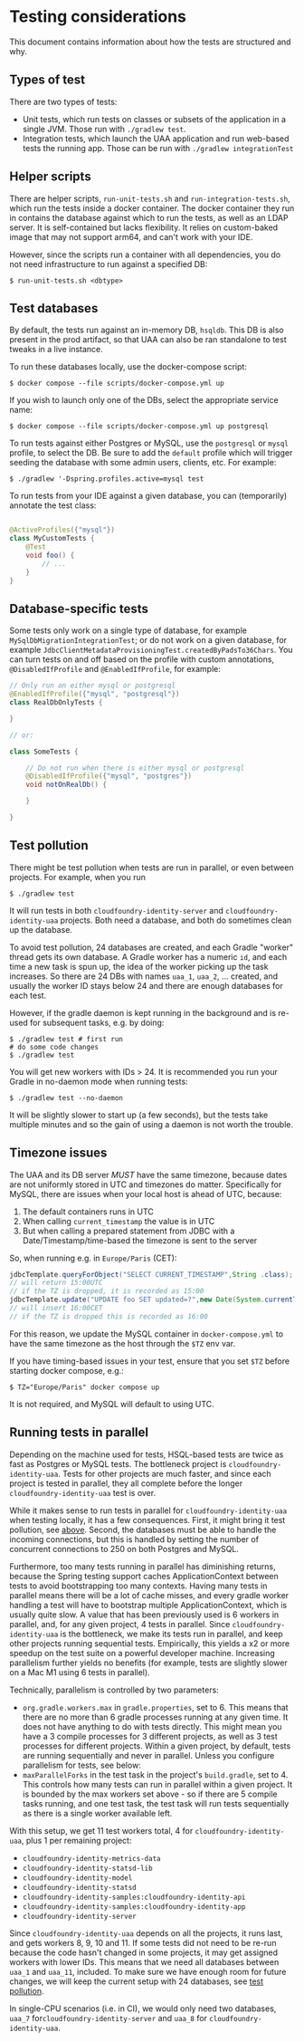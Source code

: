 # Testing considerations

This document contains information about how the tests are structured and why.

## Types of test

There are two types of tests:

- Unit tests, which run tests on classes or subsets of the application in a single JVM. Those run with `./gradlew test`.
- Integration tests, which launch the UAA application and run web-based tests the running app. Those can be run with
  `./gradlew integrationTest`

## Helper scripts

There are helper scripts, `run-unit-tests.sh` and `run-integration-tests.sh`, which run the tests inside a docker
container. The docker container they run in contains the database against which to run the tests, as well as an LDAP
server. It is self-contained but lacks flexibility. It relies on custom-baked image that may not support arm64, and
can't work with your IDE.

However, since the scripts run a container with all dependencies, you do not need infrastructure to run against a
specified DB:

    $ run-unit-tests.sh <dbtype>

## Test databases

By default, the tests run against an in-memory DB, `hsqldb`. This DB is also present in the prod artifact, so that
UAA can also be ran standalone to test tweaks in a live instance.

To run these databases locally, use the docker-compose script:

    $ docker compose --file scripts/docker-compose.yml up

If you wish to launch only one of the DBs, select the appropriate service name:

    $ docker compose --file scripts/docker-compose.yml up postgresql

To run tests against either Postgres or MySQL, use the `postgresql` or `mysql` profile, to select the DB. Be sure
to add the `default` profile which will trigger seeding the database with some admin users, clients, etc. For example:

    $ ./gradlew '-Dspring.profiles.active=mysql test

To run tests from your IDE against a given database, you can (temporarily) annotate the test class:

```java

@ActiveProfiles({"mysql"})
class MyCustomTests {
    @Test
    void foo() {
        // ...
    }
}
```

## Database-specific tests

Some tests only work on a single type of database, for example `MySqlDbMigrationIntegrationTest`; or do not work on a
given database, for example `JdbcClientMetadataProvisioningTest.createdByPadsTo36Chars`. You can turn tests on and off
based on the profile with custom annotations, `@DisabledIfProfile` and `@EnabledIfProfile`, for example:

```java
// Only run on either mysql or postgresql
@EnabledIfProfile({"mysql", "postgresql"})
class RealDbOnlyTests {

}

// or:

class SomeTests {

    // Do not run when there is either mysql or postgresql
    @DisabledIfProfile({"mysql", "postgres"})
    void notOnRealDb() {

    }

}
```

## Test pollution

There might be test pollution when tests are run in parallel, or even between projects. For example, when you run

    $ ./gradlew test

It will run tests in both `cloudfoundry-identity-server` and `cloudfoundry-identity-uaa` projects. Both need a database,
and both do sometimes clean up the database.

To avoid test pollution, 24 databases are created, and each Gradle "worker" thread gets its own database. A Gradle
worker has a numeric `id`, and each time a new task is spun up, the idea of the worker picking up the task increases.
So there are 24 DBs with names `uaa_1`, `uaa_2`, ... created, and usually the worker ID stays below 24 and there are
enough databases for each test.

However, if the gradle daemon is kept running in the background and is re-used for subsequent tasks, e.g. by doing:

    $ ./gradlew test # first run
    # do some code changes
    $ ./gradlew test

You will get new workers with IDs > 24. It is recommended you run your Gradle in no-daemon mode when running tests:

    $ ./gradlew test --no-daemon

It will be slightly slower to start up (a few seconds), but the tests take multiple minutes and so the gain of using
a daemon is not worth the trouble.

## Timezone issues

The UAA and its DB server _MUST_ have the same timezone, because dates are not uniformly stored in UTC and timezones
do matter. Specifically for MySQL, there are issues when your local host is ahead of UTC, because:

1. The default containers runs in UTC
2. When calling `current_timestamp` the value is in UTC
3. But when calling a prepared statement from JDBC with a Date/Timestamp/time-based the timezone is sent to the server

So, when running e.g. in `Europe/Paris` (CET):

```java
jdbcTemplate.queryForObject("SELECT CURRENT_TIMESTAMP",String .class);
// will return 15:00UTC
// if the TZ is dropped, it is recorded as 15:00
jdbcTemplate.update("UPDATE foo SET updated=?",new Date(System.currentTimeMillis()));
// will insert 16:00CET
// if the TZ is dropped this is recorded as 16:00
```

For this reason, we update the MySQL container in `docker-compose.yml` to have the same timezone as the host through
the `$TZ` env var.

If you have timing-based issues in your test, ensure that you set `$TZ` before starting docker compose, e.g.:

    $ TZ="Europe/Paris" docker compose up

It is not required, and MySQL will default to using UTC.

## Running tests in parallel

Depending on the machine used for tests, HSQL-based tests are twice as fast as Postgres or MySQL tests. The bottleneck
project is `cloudfoundry-identity-uaa`. Tests for other projects are much faster, and since each project is tested in
parallel, they all complete before the longer `cloudfoundry-identity-uaa` test is over.

While it makes sense to run tests in parallel for `cloudfoundry-identity-uaa` when testing locally, it has a few
consequences. First, it might bring it test pollution, see [above](#test-pollution). Second, the databases must be able
to handle the incoming connections, but this is handled by setting the number of concurrent connections to 250 on both
Postgres and MySQL.

Furthermore, too many tests running in parallel has diminishing returns, because the Spring testing support caches
ApplicationContext between tests to avoid bootstrapping too many contexts. Having many tests in parallel means there
will be a lot of cache misses, and every gradle worker handling a test will have to bootstrap multiple
ApplicationContext, which is usually quite slow. A value that has been previously used is 6 workers in parallel, and,
for any given project, 4 tests in parallel. Since `cloudfoundry-identity-uaa` is the bottleneck, we make its tests run
in parallel, and keep other projects running sequential tests. Empirically, this yields a x2 or more speedup on the test
suite on a powerful developer machine. Increasing parallelism further yields no benefits (for example, tests are
slightly slower on a Mac M1 using 6 tests in parallel).

Technically, parallelism is controlled by two parameters:

- `org.gradle.workers.max` in `gradle.properties`, set to 6. This means that there are no more than 6 gradle processes
  running at any given time. It does not have anything to do with tests directly. This might mean you have a 3 compile
  processes for 3 different projects, as well as 3 test processes for different projects. Within a given project, by
  default, tests are running sequentially and never in parallel. Unless you configure parallelism for tests, see below:
- `maxParallelForks` in the test task in the project's `build.gradle`, set to 4. This controls how many tests can run in
  parallel within a given project. It is bounded by the max workers set above - so if there are 5 compile tasks running,
  and one test task, the test task will run tests sequentially as there is a single worker available left.

With this setup, we get 11 test workers total, 4 for `cloudfoundry-identity-uaa`, plus 1 per remaining project:

- `cloudfoundry-identity-metrics-data`
- `cloudfoundry-identity-statsd-lib`
- `cloudfoundry-identity-model`
- `cloudfoundry-identity-statsd`
- `cloudfoundry-identity-samples:cloudfoundry-identity-api`
- `cloudfoundry-identity-samples:cloudfoundry-identity-app`
- `cloudfoundry-identity-server`

Since `cloudfoundry-identity-uaa` depends on all the projects, it runs last, and gets workers 8, 9, 10 and 11. If some
tests did not need to be re-run because the code hasn't changed in some projects, it may get assigned workers with lower
IDs. This means that we need all databases between `uaa_1` and `uaa_11`, included. To make sure we have enough room for
future changes, we will keep the current setup with 24 databases, see [test pollution](#test-pollution).

In single-CPU scenarios (i.e. in CI), we would only need two databases, `uaa_7` for`cloudfoundry-identity-server` and
`uaa_8` for `cloudfoundry-identity-uaa`.